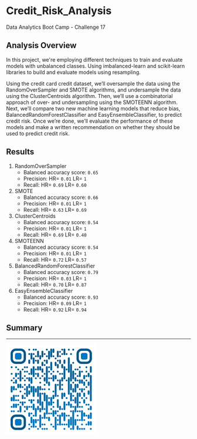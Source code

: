 # Credit_Risk_Analysis
Data Analytics Boot Camp - Challenge 17

## Analysis Overview

In this project, we're employing different techniques to train and evaluate models with unbalanced classes. Using imbalanced-learn and scikit-learn libraries to build and evaluate models using resampling.

Using the credit card credit dataset, we’ll oversample the data using the RandomOverSampler and SMOTE algorithms, and undersample the data using the ClusterCentroids algorithm. Then, we’ll use a combinatorial approach of over- and undersampling using the SMOTEENN algorithm. Next, we’ll compare two new machine learning models that reduce bias, BalancedRandomForestClassifier and EasyEnsembleClassifier, to predict credit risk. Once we’re done, we’ll evaluate the performance of these models and make a written recommendation on whether they should be used to predict credit risk.

## Results

1. RandomOverSampler
    - Balanced accuracy score: `0.65`
    - Precision: HR= `0.01` LR= `1`
    - Recall: HR= `0.69` LR= `0.60`
2. SMOTE
    - Balanced accuracy score: `0.66`
    - Precision: HR= `0.01` LR= `1`
    - Recall: HR= `0.63` LR= `0.69`
3. ClusterCentroids
    - Balanced accuracy score: `0.54`
    - Precision: HR= `0.01` LR= `1`
    - Recall: HR= `0.69` LR= `0.40`
4. SMOTEENN
    - Balanced accuracy score: `0.54`
    - Precision: HR= `0.01` LR= `1`
    - Recall: HR= `0.72` LR= `0.57`
5. BalancedRandomForestClassifier
    - Balanced accuracy score: `0.79`
    - Precision: HR= `0.03` LR= `1`
    - Recall: HR= `0.70` LR= `0.87`
6. EasyEnsembleClassifier
    - Balanced accuracy score: `0.93`
    - Precision: HR= `0.09` LR= `1`
    - Recall: HR= `0.92` LR= `0.94`

## Summary




---

![Saeed Al-Yacoubi](./Resources/qr-code.png)